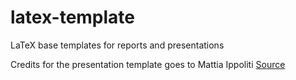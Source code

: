 # latex-template
LaTeX base templates for reports and presentations

Credits for the presentation template goes to Mattia Ippoliti [Source](https://it.overleaf.com/latex/templates/politecnico-di-torino-presentation/cnypkdbdyqky) 